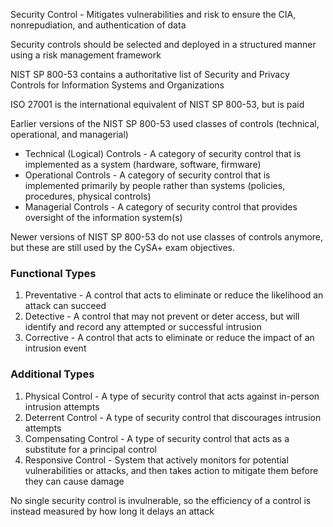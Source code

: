 Security Control - Mitigates vulnerabilities and risk to ensure the CIA, nonrepudiation, and authentication of data

Security controls should be selected and deployed in a structured manner using a risk management framework

NIST SP 800-53 contains a authoritative list of Security and Privacy Controls for Information Systems and Organizations

ISO 27001 is the international equivalent of NIST SP 800-53, but is paid

Earlier versions of the NIST SP 800-53 used classes of controls (technical, operational, and managerial)

- Technical (Logical) Controls - A category of security control that is implemented as a system (hardware, software, firmware)
- Operational Controls - A category of security control that is implemented primarily by people rather than systems (policies, procedures, physical controls)
- Managerial Controls - A category of security control that provides oversight of the information system(s)

Newer versions of NIST SP 800-53 do not use classes of controls anymore, but these are still used by the CySA+ exam objectives. 

### Functional Types

1. Preventative - A control that acts to eliminate or reduce the likelihood an attack can succeed
2. Detective - A control that may not prevent or deter access, but will identify and record any attempted or successful intrusion
3. Corrective - A control that acts to eliminate or reduce the impact of an intrusion event

### Additional Types

1. Physical Control - A type of security control that acts against in-person intrusion attempts
2. Deterrent Control - A type of security control that discourages intrusion attempts
3. Compensating Control - A type of security control that acts as a substitute for a principal control
4. Responsive Control - System that actively monitors for potential vulnerabilities or attacks, and then takes action to mitigate them before they can cause damage

No single security control is invulnerable, so the efficiency of a control is instead measured by how long it delays an attack

